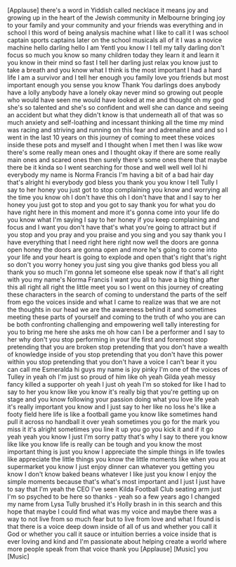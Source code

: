 
[Applause]
there&#39;s a word in Yiddish called
necklace it means joy and growing up in
the heart of the Jewish community in
Melbourne bringing joy to your family
and your community and your friends was
everything and in school I this word of
being analysis machine what I like to
call it I was school captain sports
captains later on the school musicals
all of it I was a novice machine hello
darling hello I am Yentl you know I I
tell my tally darling don&#39;t focus so
much you know so many children today
they learn it and learn it you know in
their mind so fast I tell her darling
just relax you know just to take a
breath and you know what I think is the
most important I had a hard life I am a
survivor and I tell her enough you
family love you friends but most
important enough you sense you know
Thank You darlings
does anybody have a lolly anybody have a
lonely okay never mind
so growing out people who would have
seen me would have looked at me and
thought oh my god she&#39;s so talented and
she&#39;s so confident and well she can
dance and seeing an accident but what
they didn&#39;t know is that underneath all
of that was so much anxiety and
self-loathing and incessant thinking all
the time my mind was racing and striving
and running on this fear and adrenaline
and and so I went in the last 10 years
on this journey of coming to meet these
voices inside these pots and myself and
I thought when I met then I was like wow
there&#39;s some really mean ones and I
thought okay if there are some really
main ones and scared ones then surely
there&#39;s some ones there that maybe there
be it kinda so I went searching for
those and well well well lol hi
everybody my name is Norma Francis I&#39;m
having a bit of a bad hair day that&#39;s
alright hi everybody god bless you thank
you you know I tell Tully I say to her
honey you just got to stop complaining
you know and worrying all the time you
know oh I don&#39;t have this oh I don&#39;t
have that and I say to her honey you
just got to stop and you got to say
thank you for what you do have right
here in this moment and more it&#39;s gonna
come into your life do you know what I&#39;m
saying I say to her honey if you keep
complaining and focus and I want you
don&#39;t have that&#39;s what you&#39;re going to
attract but if you stop and you pray and
you praise and you sing and you say
thank you I have everything that I need
right here right now well the doors are
gonna open honey the doors are gonna
open and more he&#39;s going to come into
your life and your heart is going to
explode and open that&#39;s right that&#39;s
right so don&#39;t you worry honey you just
sing you give thanks god bless you all
thank you so much I&#39;m gonna let someone
else speak now if that&#39;s all right with
you my name&#39;s Norma Francis I want you
all to have a big thing after this all
right all right
the little meet you
so I went on this journey of creating
these characters in the search of coming
to understand the parts of the self from
ego the voices inside and what I came to
realize was that we are not the thoughts
in our head we are the awareness behind
it and sometimes meeting these parts of
yourself and coming to the truth of who
you are can be both confronting
challenging and empowering well tally
interesting for you to bring me here she
asks me oh how can I be a performer and
I say to her why don&#39;t you stop
performing in your life first and
foremost stop pretending that you are
broken stop pretending that you don&#39;t
have a wealth of knowledge inside of you
stop pretending that you don&#39;t have this
power within you stop pretending that
you don&#39;t have a voice I can&#39;t bear it
you can call me Esmeralda hi guys my
name is joy pinky I&#39;m one of the voices
of Tulley in yeah oh I&#39;m just so proud
of him like oh yeah Gilda
yeah messy fancy killed a supporter oh
yeah I just oh yeah I&#39;m so stoked for
like I had to say to her you know like
you know it&#39;s really big that you&#39;re
getting up on stage and you know
following your passion doing what you
love life yeah it&#39;s really important you
know and I just say to her like
no loss he&#39;s like a footy field here
life is like a football game you know
like sometimes hand pull it across no
handball it over yeah sometimes you go
for the mark you miss it it&#39;s alright
sometimes you line it up you go you kick
it and if it go yeah yeah you know I
just I&#39;m sorry patty that&#39;s why I say to
there you know like like you know life
is really can be tough and you know the
most important thing is just you know I
appreciate the simple things in life
towles like appreciate the little things
you know the little moments like when
you at supermarket you know I just enjoy
dinner can whatever you getting you know
I don&#39;t know baked beans whatever I like
just you know I enjoy the simple moments
because that&#39;s what&#39;s most important and
I just I just have to say that I&#39;m yeah
the CEO I&#39;ve seen Kilda Football Club
seating arm just I&#39;m so psyched to be
here so thanks - yeah so a few years ago
I changed my name from Lysa Tully
brushed it&#39;s Holly brash in in this
search and this hope that maybe I could
find what was my voice and maybe there
was a way to not live from so much fear
but to live from love and what I found
is that there is a voice deep down
inside of all of us and whether you call
it God or whether you call it sauce or
intuition berries a voice inside that is
ever loving and kind and I&#39;m passionate
about helping create a world where more
people speak from that voice thank you
[Applause]
[Music]
you
[Music]
